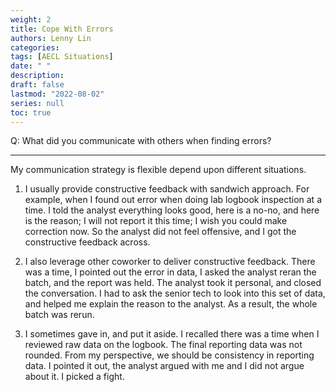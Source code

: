 ```yaml
---
weight: 2
title: Cope With Errors
authors: Lenny Lin
categories: 
tags: [AECL Situations]
date: " "
description: 
draft: false
lastmod: "2022-08-02"
series: null
toc: true
---
```


Q: What did you communicate with others when finding errors?
<!--more-->

---

My communication strategy is flexible depend upon different situations.  

1) I usually provide constructive feedback with sandwich approach. For example, when I found out error when doing lab logbook inspection at a time. I told the analyst everything looks good, here is a no-no, and here is the reason; I will not report it this time; I wish you could make correction now. So the analyst did not feel offensive, and I got the constructive feedback across.  

2) I also leverage other coworker to deliver constructive feedback.  There was a time, I pointed out the error in data, I asked the analyst reran the batch, and the report was held.  The analyst took it personal, and closed the conversation.  I had to ask the senior tech to look into this set of data, and helped me explain the reason to the analyst.  As a result, the whole batch was rerun.  

3) I sometimes gave in, and put it aside. I recalled there was a time when I reviewed raw data on the logbook. The final reporting data was not rounded.  From my perspective, we should be consistency in reporting data.  I pointed it out, the analyst argued with me and I did not argue about it.  I picked a fight.  

